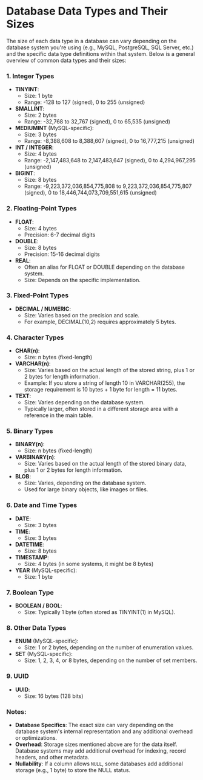 # Database Data Types and Their Sizes

The size of each data type in a database can vary depending on the database system you're using (e.g., MySQL, PostgreSQL, SQL Server, etc.) and the specific data type definitions within that system. Below is a general overview of common data types and their sizes:

### 1. **Integer Types**

- **TINYINT**:
  - Size: 1 byte
  - Range: -128 to 127 (signed), 0 to 255 (unsigned)
- **SMALLINT**:
  - Size: 2 bytes
  - Range: -32,768 to 32,767 (signed), 0 to 65,535 (unsigned)
- **MEDIUMINT** (MySQL-specific):
  - Size: 3 bytes
  - Range: -8,388,608 to 8,388,607 (signed), 0 to 16,777,215 (unsigned)
- **INT / INTEGER**:
  - Size: 4 bytes
  - Range: -2,147,483,648 to 2,147,483,647 (signed), 0 to 4,294,967,295 (unsigned)
- **BIGINT**:
  - Size: 8 bytes
  - Range: -9,223,372,036,854,775,808 to 9,223,372,036,854,775,807 (signed), 0 to 18,446,744,073,709,551,615 (unsigned)

### 2. **Floating-Point Types**

- **FLOAT**:
  - Size: 4 bytes
  - Precision: 6-7 decimal digits
- **DOUBLE**:
  - Size: 8 bytes
  - Precision: 15-16 decimal digits
- **REAL**:
  - Often an alias for FLOAT or DOUBLE depending on the database system.
  - Size: Depends on the specific implementation.

### 3. **Fixed-Point Types**

- **DECIMAL / NUMERIC**:
  - Size: Varies based on the precision and scale.
  - For example, DECIMAL(10,2) requires approximately 5 bytes.

### 4. **Character Types**

- **CHAR(n)**:
  - Size: n bytes (fixed-length)
- **VARCHAR(n)**:
  - Size: Varies based on the actual length of the stored string, plus 1 or 2 bytes for length information.
  - Example: If you store a string of length 10 in VARCHAR(255), the storage requirement is 10 bytes + 1 byte for length = 11 bytes.
- **TEXT**:
  - Size: Varies depending on the database system.
  - Typically larger, often stored in a different storage area with a reference in the main table.

### 5. **Binary Types**

- **BINARY(n)**:
  - Size: n bytes (fixed-length)
- **VARBINARY(n)**:
  - Size: Varies based on the actual length of the stored binary data, plus 1 or 2 bytes for length information.
- **BLOB**:
  - Size: Varies, depending on the database system.
  - Used for large binary objects, like images or files.

### 6. **Date and Time Types**

- **DATE**:
  - Size: 3 bytes
- **TIME**:
  - Size: 3 bytes
- **DATETIME**:
  - Size: 8 bytes
- **TIMESTAMP**:
  - Size: 4 bytes (in some systems, it might be 8 bytes)
- **YEAR** (MySQL-specific):
  - Size: 1 byte

### 7. **Boolean Type**

- **BOOLEAN / BOOL**:
  - Size: Typically 1 byte (often stored as TINYINT(1) in MySQL).

### 8. **Other Data Types**

- **ENUM** (MySQL-specific):
  - Size: 1 or 2 bytes, depending on the number of enumeration values.
- **SET** (MySQL-specific):
  - Size: 1, 2, 3, 4, or 8 bytes, depending on the number of set members.

### 9. **UUID**

- **UUID**:
  - Size: 16 bytes (128 bits)

### Notes:

- **Database Specifics**: The exact size can vary depending on the database system's internal representation and any additional overhead or optimizations.
- **Overhead**: Storage sizes mentioned above are for the data itself. Database systems may add additional overhead for indexing, record headers, and other metadata.
- **Nullability**: If a column allows `NULL`, some databases add additional storage (e.g., 1 byte) to store the NULL status.
